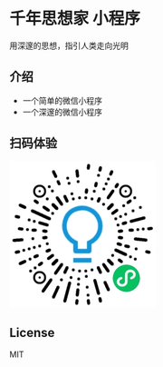 # 千年思想家 小程序
用深邃的思想，指引人类走向光明

## 介绍
* 一个简单的微信小程序
* 一个深邃的微信小程序

## 扫码体验
![](/images/logo.jpg)

## License
MIT